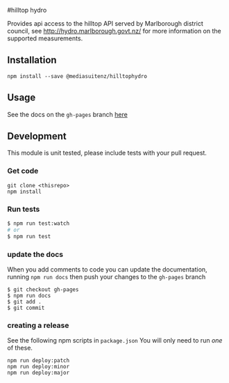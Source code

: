 #hilltop hydro

Provides api access to the hilltop API served by Marlborough district council, see http://hydro.marlborough.govt.nz/ for more information on the supported measurements.

## Installation

```
npm install --save @mediasuitenz/hilltophydro
```

## Usage
See the docs on the `gh-pages` branch [here](http://mediasuitenz.github.io/hilltop-hydro/)

## Development
This module is unit tested, please include tests with your pull request.

### Get code
```
git clone <thisrepo>
npm install
```

### Run tests
```bash
$ npm run test:watch
# or
$ npm run test
```

### update the docs
When you add comments to code you can update the documentation, running `npm run docs` then push your changes to the `gh-pages` branch
```
$ git checkout gh-pages
$ npm run docs
$ git add .
$ git commit
```

### creating a release

See the following npm scripts in `package.json`
You will only need to run *one* of these.
```
npm run deploy:patch
npm run deploy:minor
npm run deploy:major
```
